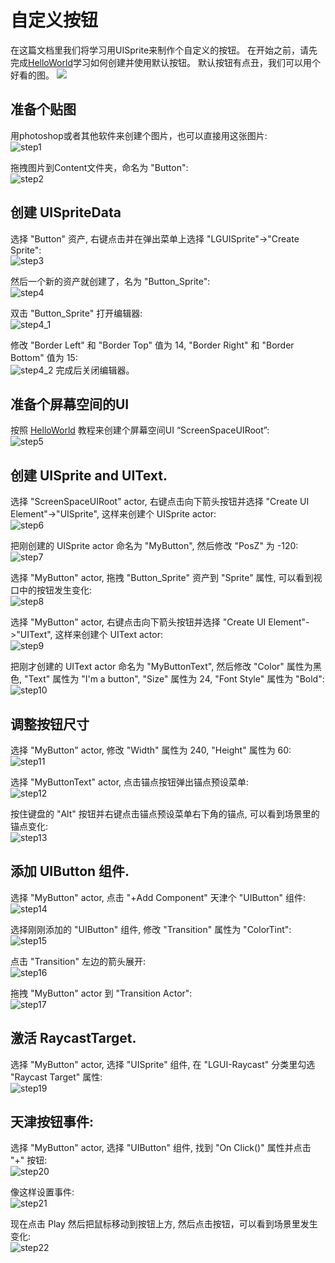 # 自定义按钮
在这篇文档里我们将学习用UISprite来制作个自定义的按钮。
在开始之前，请先完成[HelloWorld](./../HelloWorld/index.md)学习如何创建并使用默认按钮。
默认按钮有点丑，我们可以用个好看的图。
![](./icon.png)

## 准备个贴图
用photoshop或者其他软件来创建个图片，也可以直接用这张图片:  
![step1](./Button.png)

拖拽图片到Content文件夹，命名为 "Button":  
![step2](./step2.png)

## 创建 UISpriteData
选择 "Button" 资产, 右键点击并在弹出菜单上选择 "LGUISprite"->"Create Sprite":  
![step3](./step3.png)

然后一个新的资产就创建了，名为 "Button_Sprite":  
![step4](./step4.png)

双击 "Button_Sprite" 打开编辑器:  
![step4_1](./step4_1.png)

修改 "Border Left" 和 "Border Top" 值为 14, "Border Right" 和 "Border Bottom" 值为 15:  
![step4_2](./step4_2.png)
完成后关闭编辑器。

## 准备个屏幕空间的UI
按照 [HelloWorld](./../HelloWorld/index.md) 教程来创建个屏幕空间UI “ScreenSpaceUIRoot”:  
![step5](./step5.png)

## 创建 UISprite and UIText.
选择 "ScreenSpaceUIRoot" actor, 右键点击向下箭头按钮并选择 "Create UI Element"->"UISprite", 这样来创建个 UISprite actor:  
![step6](./step6.png)

把刚创建的 UISprite actor 命名为 "MyButton", 然后修改 "PosZ" 为 -120:  
![step7](./step7.png)

选择 "MyButton" actor, 拖拽 "Button_Sprite" 资产到 "Sprite" 属性, 可以看到视口中的按钮发生变化:  
![step8](./step8.png)

选择 "MyButton" actor, 右键点击向下箭头按钮并选择 "Create UI Element"->"UIText", 这样来创建个 UIText actor:  
![step9](./step9.png)

把刚才创建的 UIText actor 命名为 "MyButtonText", 然后修改 "Color" 属性为黑色, "Text" 属性为 "I'm a button", "Size" 属性为 24, "Font Style" 属性为 "Bold":  
![step10](./step10.png)

## 调整按钮尺寸
选择 "MyButton" actor, 修改 "Width" 属性为 240, "Height" 属性为 60:  
![step11](./step11.png)

选择 "MyButtonText" actor, 点击锚点按钮弹出锚点预设菜单:  
![step12](./step12.png)

按住键盘的 "Alt" 按钮并右键点击锚点预设菜单右下角的锚点, 可以看到场景里的锚点变化:  
![step13](./step13.png)

## 添加 UIButton 组件.
选择 "MyButton" actor, 点击 "+Add Component" 天津个 "UIButton" 组件:  
![step14](./step14.png)

选择刚刚添加的 "UIButton" 组件, 修改 "Transition" 属性为 "ColorTint":  
![step15](./step15.png)

点击 "Transition" 左边的箭头展开:  
![step16](./step16.png)

拖拽 "MyButton" actor 到 "Transition Actor":  
![step17](./step17.png)

## 激活 RaycastTarget.
选择 "MyButton" actor, 选择 "UISprite" 组件, 在 "LGUI-Raycast" 分类里勾选 "Raycast Target" 属性:  
![step19](./step19.png)

## 天津按钮事件:
选择 "MyButton" actor, 选择 "UIButton" 组件, 找到 "On Click()" 属性并点击 "+" 按钮:  
![step20](./step20.png)

像这样设置事件:  
![step21](./step21.png)

现在点击 Play 然后把鼠标移动到按钮上方, 然后点击按钮，可以看到场景里发生变化:  
![step22](./step22.png)
